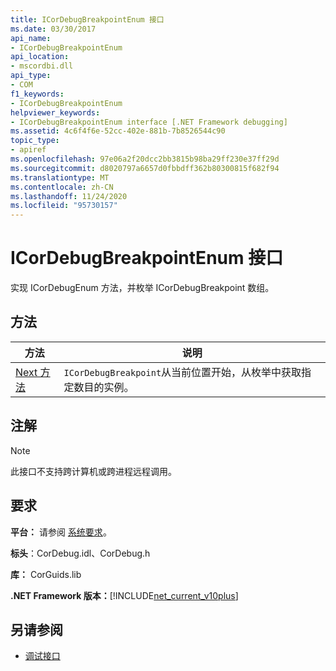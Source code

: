 ```yaml
---
title: ICorDebugBreakpointEnum 接口
ms.date: 03/30/2017
api_name:
- ICorDebugBreakpointEnum
api_location:
- mscordbi.dll
api_type:
- COM
f1_keywords:
- ICorDebugBreakpointEnum
helpviewer_keywords:
- ICorDebugBreakpointEnum interface [.NET Framework debugging]
ms.assetid: 4c6f4f6e-52cc-402e-881b-7b8526544c90
topic_type:
- apiref
ms.openlocfilehash: 97e06a2f20dcc2bb3815b98ba29ff230e37ff29d
ms.sourcegitcommit: d8020797a6657d0fbbdff362b80300815f682f94
ms.translationtype: MT
ms.contentlocale: zh-CN
ms.lasthandoff: 11/24/2020
ms.locfileid: "95730157"
---
```

# <a name="icordebugbreakpointenum-interface"></a>ICorDebugBreakpointEnum 接口

实现 ICorDebugEnum 方法，并枚举 ICorDebugBreakpoint 数组。  
  
## <a name="methods"></a>方法  
  
|方法|说明|  
|------------|-----------------|  
|[Next 方法](icordebugbreakpointenum-next-method.md)|`ICorDebugBreakpoint`从当前位置开始，从枚举中获取指定数目的实例。|  
  
## <a name="remarks"></a>注解  
  
> [!NOTE]
> 此接口不支持跨计算机或跨进程远程调用。  
  
## <a name="requirements"></a>要求  

 **平台：** 请参阅 [系统要求](../../get-started/system-requirements.md)。  
  
 **标头**：CorDebug.idl、CorDebug.h  
  
 **库：** CorGuids.lib  
  
 **.NET Framework 版本：**[!INCLUDE[net_current_v10plus](../../../../includes/net-current-v10plus-md.md)]  
  
## <a name="see-also"></a>另请参阅

- [调试接口](debugging-interfaces.md)
